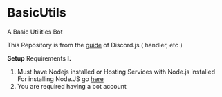 # BasicUtils
A Basic Utilities Bot 

This Repository is from the [guide](http://discordjs.guide/) of Discord.js ( handler, etc )

**Setup**
Requirements
**I.**
1. Must have Nodejs installed or Hosting Services with Node.js installed
For installing Node.JS go [here](https://nodejs.org/en/)
2. You are required having a bot account
